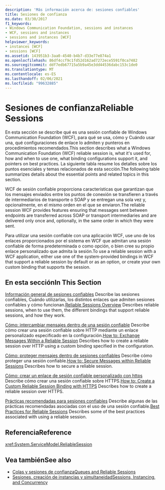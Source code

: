 ```yaml
---
description: 'Más información acerca de: sesiones confiables'
title: Sesiones de confianza
ms.date: 03/30/2017
f1_keywords:
- Windows Communication Foundation, sessions and instances
- WCF, sessions and instances
- sessions and instances [WCF]
helpviewer_keywords:
- instances [WCF]
- sessions [WCF]
ms.assetid: 143951b3-3aa0-4540-b4b7-d33e77e874a1
ms.openlocfilehash: 86df4ccf9c1fd52d162ad7272ece5591f0ca7482
ms.sourcegitcommit: ddf7edb67715a5b9a45e3dd44536dabc153c1de0
ms.translationtype: MT
ms.contentlocale: es-ES
ms.lasthandoff: 02/06/2021
ms.locfileid: "99632885"
---
```

# <a name="reliable-sessions"></a><span data-ttu-id="ecd44-103">Sesiones de confianza</span><span class="sxs-lookup"><span data-stu-id="ecd44-103">Reliable Sessions</span></span>

<span data-ttu-id="ecd44-104">En esta sección se describe qué es una sesión confiable de Windows Communication Foundation (WCF), para qué se usa, cómo y Cuándo usar una, qué configuraciones de enlace lo admiten y punteros en procedimientos recomendados.</span><span class="sxs-lookup"><span data-stu-id="ecd44-104">This section describes what a Windows Communication Foundation (WCF) reliable session is, what it's used for, how and when to use one, what binding configurations support it, and pointers on best practices.</span></span> <span data-ttu-id="ecd44-105">La siguiente tabla resume los detalles sobre los puntos esenciales y temas relacionados de esta sección.</span><span class="sxs-lookup"><span data-stu-id="ecd44-105">The following table summarizes details about the essential points and related topics in this section.</span></span>

<span data-ttu-id="ecd44-106">WCF de sesión confiable proporciona características que garantizan que los mensajes enviados entre los puntos de conexión se transfieren a través de intermediarios de transporte o SOAP y se entregan una sola vez y, opcionalmente, en el mismo orden en el que se enviaron.</span><span class="sxs-lookup"><span data-stu-id="ecd44-106">The reliable session WCF provides features ensuring that messages sent between endpoints are transferred across SOAP or transport intermediaries and are delivered only once and, optionally, in the same order in which they were sent.</span></span>

<span data-ttu-id="ecd44-107">Para utilizar una sesión confiable con una aplicación WCF, use uno de los enlaces proporcionados por el sistema en WCF que admitan una sesión confiable de forma predeterminada o como opción, o bien cree su propio enlace personalizado que admita la sesión.</span><span class="sxs-lookup"><span data-stu-id="ecd44-107">To use a reliable session with a WCF application, either use one of the system-provided bindings in WCF that support a reliable session by default or as an option, or create your own custom binding that supports the session.</span></span>

## <a name="in-this-section"></a><span data-ttu-id="ecd44-108">En esta sección</span><span class="sxs-lookup"><span data-stu-id="ecd44-108">In This Section</span></span>

<span data-ttu-id="ecd44-109">[Información general de sesiones confiables](reliable-sessions-overview.md) Describe las sesiones confiables, Cuándo utilizarlas, los distintos enlaces que admiten sesiones confiables y cómo funcionan.</span><span class="sxs-lookup"><span data-stu-id="ecd44-109">[Reliable Sessions Overview](reliable-sessions-overview.md) Describes reliable sessions, when to use them, the different bindings that support reliable sessions, and how they work.</span></span>

<span data-ttu-id="ecd44-110">[Cómo: intercambiar mensajes dentro de una sesión confiable](how-to-exchange-messages-within-a-reliable-session.md) Describe cómo crear una sesión confiable sobre HTTP mediante un enlace personalizado especificado en la configuración.</span><span class="sxs-lookup"><span data-stu-id="ecd44-110">[How to: Exchange Messages Within a Reliable Session](how-to-exchange-messages-within-a-reliable-session.md) Describes how to create a reliable session over HTTP using a custom binding specified in the configuration.</span></span>

<span data-ttu-id="ecd44-111">[Cómo: proteger mensajes dentro de sesiones confiables](how-to-secure-messages-within-reliable-sessions.md) Describe cómo proteger una sesión confiable.</span><span class="sxs-lookup"><span data-stu-id="ecd44-111">[How to: Secure Messages within Reliable Sessions](how-to-secure-messages-within-reliable-sessions.md) Describes how to secure a reliable session.</span></span>

<span data-ttu-id="ecd44-112">[Cómo: crear un enlace de sesión confiable personalizado con https](how-to-create-a-custom-reliable-session-binding-with-https.md) Describe cómo crear una sesión confiable sobre HTTPS.</span><span class="sxs-lookup"><span data-stu-id="ecd44-112">[How to: Create a Custom Reliable Session Binding with HTTPS](how-to-create-a-custom-reliable-session-binding-with-https.md) Describes how to create a reliable session over HTTPS.</span></span>

<span data-ttu-id="ecd44-113">[Prácticas recomendadas para sesiones confiables](best-practices-for-reliable-sessions.md) Describe algunas de las prácticas recomendadas asociadas con el uso de una sesión confiable.</span><span class="sxs-lookup"><span data-stu-id="ecd44-113">[Best Practices for Reliable Sessions](best-practices-for-reliable-sessions.md) Describes some of the best practices associated with using a reliable session.</span></span>

## <a name="reference"></a><span data-ttu-id="ecd44-114">Referencia</span><span class="sxs-lookup"><span data-stu-id="ecd44-114">Reference</span></span>

<xref:System.ServiceModel.ReliableSession>

## <a name="see-also"></a><span data-ttu-id="ecd44-115">Vea también</span><span class="sxs-lookup"><span data-stu-id="ecd44-115">See also</span></span>

- [<span data-ttu-id="ecd44-116">Colas y sesiones de confianza</span><span class="sxs-lookup"><span data-stu-id="ecd44-116">Queues and Reliable Sessions</span></span>](queues-and-reliable-sessions.md)
- [<span data-ttu-id="ecd44-117">Sesiones, creación de instancias y simultaneidad</span><span class="sxs-lookup"><span data-stu-id="ecd44-117">Sessions, Instancing, and Concurrency</span></span>](sessions-instancing-and-concurrency.md)
